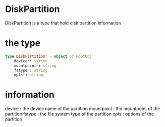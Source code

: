 # DiskPartition

DiskPartition is a type that hold disk partition information

# the type

```nim
type DiskPartition* = object of RootObj
    device*: string
    mountpoint*: string
    fstype*: string
    opts*: string
```

# information
device      : the device name of the partition
mountpoint  : the mountpoint of the partition
fstype      : the file system type of the partition
opts        : options of the partition